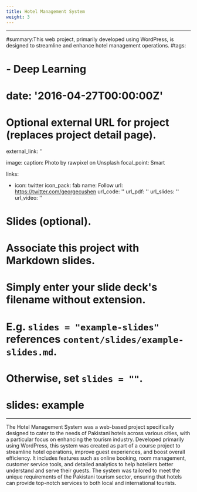 ```yaml
---
title: Hotel Management System
weight: 3
---
```


---
#summary:This web project, primarily developed using WordPress, is designed to streamline and enhance hotel management operations.
#tags:
#  - Deep Learning
# date: '2016-04-27T00:00:00Z'

# Optional external URL for project (replaces project detail page).
external_link: ''

image:
  caption: Photo by rawpixel on Unsplash
  focal_point: Smart

links:
  - icon: twitter
    icon_pack: fab
    name: Follow
    url: https://twitter.com/georgecushen
url_code: ''
url_pdf: ''
url_slides: ''
url_video: ''

# Slides (optional).
#   Associate this project with Markdown slides.
#   Simply enter your slide deck's filename without extension.
#   E.g. `slides = "example-slides"` references `content/slides/example-slides.md`.
#   Otherwise, set `slides = ""`.
# slides: example
---

The Hotel Management System was a web-based project specifically designed to cater to the needs of Pakistani hotels across various cities, with a particular focus on enhancing the tourism industry. Developed primarily using WordPress, this system was created as part of a course project to streamline hotel operations, improve guest experiences, and boost overall efficiency. It includes features such as online booking, room management, customer service tools, and detailed analytics to help hoteliers better understand and serve their guests. The system was tailored to meet the unique requirements of the Pakistani tourism sector, ensuring that hotels can provide top-notch services to both local and international tourists.
